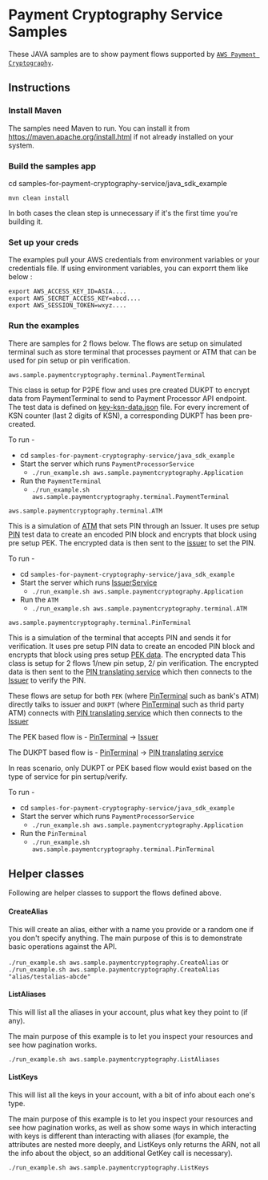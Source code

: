 # Payment Cryptography Service Samples

These JAVA samples are to show payment flows supported by [`AWS Payment Cryptography`](https://aws.amazon.com/payment-cryptography/).

## Instructions

### Install Maven

The samples need Maven to run. You can install it from https://maven.apache.org/install.html if not already installed on your system.

### Build the samples app 

cd samples-for-payment-cryptography-service/java_sdk_example

```
mvn clean install
```

In both cases the clean step is unnecessary if it's the first time you're building it.

### Set up your creds

The examples pull your AWS credentials from environment variables or your credentials file. If using environment variables, you can exporrt them like below :

```
export AWS_ACCESS_KEY_ID=ASIA....
export AWS_SECRET_ACCESS_KEY=abcd....
export AWS_SESSION_TOKEN=wxyz....
```

### Run the examples

There are samples for 2 flows below. The flows are setup on simulated terminal such as store terminal that processes payment or ATM that can be used for pin setup or pin verification.

```
aws.sample.paymentcryptography.terminal.PaymentTerminal
```

This class is setup for P2PE flow and uses pre created DUKPT to encrypt data from PaymentTerminal to send to Payment Processor API endpoint.
The test data is defined on [key-ksn-data.json](/java_sdk_example/test-data/sample-pek-ksn-data.json) file. For every increment of KSN counter (last 2 digits of KSN), a corresponding DUKPT has been pre-created.

To run - 

- cd `samples-for-payment-cryptography-service/java_sdk_example`
- Start the server which runs `PaymentProcessorService`
  - `./run_example.sh aws.sample.paymentcryptography.Application`
- Run the `PaymentTerminal`
    - `./run_example.sh aws.sample.paymentcryptography.terminal.PaymentTerminal`

```
aws.sample.paymentcryptography.terminal.ATM
```
This is a simulation of [ATM](src/main/java/aws/sample/paymentcryptography/terminal/ATM.java) that sets PIN through an Issuer. It uses pre setup [PIN](/java_sdk_example/test-data/sample-pin-pan.json) test
data to create an encoded PIN block and encrypts that block using pre setup PEK. The encrypted data is then sent to the [issuer](src/main/java/aws/sample/paymentcryptography/pin/IssuerService.java) to set the PIN.

To run - 
- cd `samples-for-payment-cryptography-service/java_sdk_example`
- Start the server which runs [IssuerService](src/main/java/aws/sample/paymentcryptography/pin/IssuerService.java)
  - `./run_example.sh aws.sample.paymentcryptography.Application`
- Run the `ATM`
    - `./run_example.sh aws.sample.paymentcryptography.terminal.ATM`

```
aws.sample.paymentcryptography.terminal.PinTerminal
```
This is a simulation of the terminal that accepts PIN and sends it for verification. It uses pre setup PIN data to create an encoded PIN block and encrypts that block using pres setup [PEK data](/java_sdk_example/test-data/sample-pek-ksn-data.json). The encrypted data
This class is setup for 2 flows 1/new pin setup, 2/ pin verification. The encrypted data is then sent to the [PIN translating service](src/main/java/aws/sample/paymentcryptography/pin/PaymentProcessorPinTranslateService.java) which then connects to the [Issuer](src/main/java/aws/sample/paymentcryptography/pin/IssuerService.java) to verify the PIN.

These flows are setup for both `PEK` (where [PinTerminal](src/main/java/aws/sample/paymentcryptography/terminal/PinTerminal.java) such as bank's ATM) directly talks to issuer and `DUKPT` (where [PinTerminal](src/main/java/aws/sample/paymentcryptography/terminal/PinTerminal.java)  such as thrid party ATM) connects with [PIN translating service](src/main/java/aws/sample/paymentcryptography/pin/PaymentProcessorPinTranslateService.java)  which then connects to the [Issuer](src/main/java/aws/sample/paymentcryptography/pin/IssuerService.java)

The PEK based flow is - [PinTerminal](src/main/java/aws/sample/paymentcryptography/terminal/PinTerminal.java) -> [Issuer](src/main/java/aws/sample/paymentcryptography/pin/IssuerService.java)

The DUKPT based flow is - [PinTerminal](src/main/java/aws/sample/paymentcryptography/terminal/PinTerminal.java) ->  [PIN translating service](src/main/java/aws/sample/paymentcryptography/pin/PaymentProcessorPinTranslateService.java)

In reas scenario, only DUKPT or PEK based flow would exist based on the type of service for pin sertup/verify.

To run - 
- cd `samples-for-payment-cryptography-service/java_sdk_example`
- Start the server which runs `PaymentProcessorService`
  - `./run_example.sh aws.sample.paymentcryptography.Application`
- Run the `PinTerminal`
    - `./run_example.sh aws.sample.paymentcryptography.terminal.PinTerminal`

## Helper classes
Following are helper classes to support the flows defined above. 

#### CreateAlias

This will create an alias, either with a name you provide or a random one if you don't specify anything. The main purpose of this is to demonstrate basic operations against the API.

`./run_example.sh aws.sample.paymentcryptography.CreateAlias` or `./run_example.sh aws.sample.paymentcryptography.CreateAlias "alias/testalias-abcde"`

#### ListAliases

This will list all the aliases in your account, plus what key they point to (if any).

The main purpose of this example is to let you inspect your resources and see how pagination works.

`./run_example.sh aws.sample.paymentcryptography.ListAliases`

#### ListKeys

This will list all the keys in your account, with a bit of info about each one's type. 

The main purpose of this example is to let you inspect your resources and see how pagination works, as well as show some ways in which interacting with keys is different than interacting with aliases (for example, the attributes are nested more deeply, and ListKeys only returns the ARN, not all the info about the object, so an additional GetKey call is necessary).

`./run_example.sh aws.sample.paymentcryptography.ListKeys`
